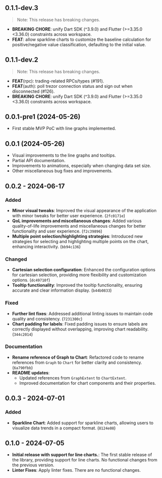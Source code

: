 ## 0.1.1-dev.3

> Note: This release has breaking changes.

 - **BREAKING** **CHORE**: unify Dart SDK (^3.9.0) and Flutter (>=3.35.0 <3.36.0) constraints across workspace.
 - **FEAT**: allow sparkline charts to customize the baseline calculation for positive/negative value classification, defaulting to the initial value.

## 0.1.1-dev.2

> Note: This release has breaking changes.

- **FEAT**(rpc): trading-related RPCs/types (#191).
- **FEAT**(auth): poll trezor connection status and sign out when disconnected (#126).
- **BREAKING** **CHORE**: unify Dart SDK (^3.9.0) and Flutter (>=3.35.0 <3.36.0) constraints across workspace.

## 0.0.1-pre1 (2024-05-26)

- First stable MVP PoC with line graphs implemented.

## 0.0.1 (2024-05-26)

- Visual improvements to the line graphs and tooltips.
- Partial API documentation.
- Improvements to animations, especially when changing data set size.
- Other miscellaneous bug fixes and improvements.

## 0.0.2 - 2024-06-17

### Added

- **Minor visual tweaks**: Improved the visual appearance of the application with minor tweaks for better user experience. (`2fc0171e`)
- **QoL improvements and miscellaneous changes**: Added various quality-of-life improvements and miscellaneous changes for better functionality and user experience. (`f2c39896`)
- **Multiple point selection/highlighting strategies**: Introduced new strategies for selecting and highlighting multiple points on the chart, enhancing interactivity. (`bb94c136`)

### Changed

- **Cartesian selection configuration**: Enhanced the configuration options for cartesian selection, providing more flexibility and customization options. (`dc49710f`)
- **Tooltip functionality**: Improved the tooltip functionality, ensuring accurate and clear information display. (`b44b0833`)

### Fixed

- **Further lint fixes**: Addressed additional linting issues to maintain code quality and consistency. (`7231300c`)
- **Chart padding for labels**: Fixed padding issues to ensure labels are correctly displayed without overlapping, improving chart readability. (`344c2014`)

### Documentation

- **Rename reference of Graph to Chart**: Refactored code to rename references from `Graph` to `Chart` for better clarity and consistency. (`6a790fbb`)
- **README updates**:
  - Updated references from `GraphExtent` to `ChartExtent`.
  - Improved documentation for chart components and their properties.

## 0.0.3 - 2024-07-01

### Added

- **Sparkline Chart**: Added support for sparkline charts, allowing users to visualize data trends in a compact format. (`8124e08`)

## 0.1.0 - 2024-07-05

- **Initial release with support for line charts.**: The first stable release of the library, providing support for line charts. No functional changes from the previous version.
- **Linter Fixes**: Apply linter fixes. There are no functional changes.
